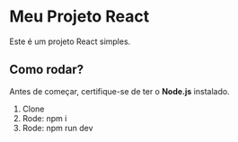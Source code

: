 # Meu Projeto React

Este é um projeto React simples.

## Como rodar?

Antes de começar, certifique-se de ter o **Node.js** instalado.

1. Clone
2. Rode: npm i
3. Rode: npm run dev

